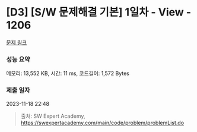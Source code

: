 # [D3] [S/W 문제해결 기본] 1일차 - View - 1206 

[문제 링크](https://swexpertacademy.com/main/code/problem/problemDetail.do?contestProbId=AV134DPqAA8CFAYh) 

### 성능 요약

메모리: 13,552 KB, 시간: 11 ms, 코드길이: 1,572 Bytes

### 제출 일자

2023-11-18 22:48



> 출처: SW Expert Academy, https://swexpertacademy.com/main/code/problem/problemList.do